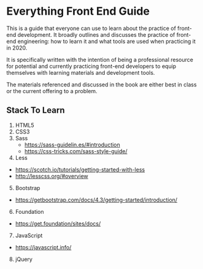 # Everything Front End Guide
This is a guide that everyone can use to learn about the practice of front-end development. It broadly outlines and discusses the practice of front-end engineering: how to learn it and what tools are used when practicing it in 2020.

It is specifically written with the intention of being a professional resource for potential and currently practicing front-end developers to equip themselves with learning materials and development tools.

The materials referenced and discussed in the book are either best in class or the current offering to a problem.

## Stack To Learn
1. HTML5
2. CSS3
3. Sass
   - https://sass-guidelin.es/#introduction
   - https://css-tricks.com/sass-style-guide/
4. Less
  - https://scotch.io/tutorials/getting-started-with-less
  - http://lesscss.org/#overview
5. Bootstrap
 - https://getbootstrap.com/docs/4.3/getting-started/introduction/
6. Foundation
  - https://get.foundation/sites/docs/
7. JavaScript
  - https://javascript.info/

8. jQuery
